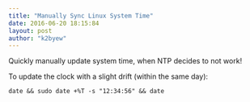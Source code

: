 ```yaml
---
title: "Manually Sync Linux System Time"
date: 2016-06-20 18:15:84
layout: post
author: "k2byew"
---
```

Quickly manually update system time, when NTP decides to not work!

To update the clock with a slight drift (within the same day):

`date && sudo date +%T -s "12:34:56" && date`
